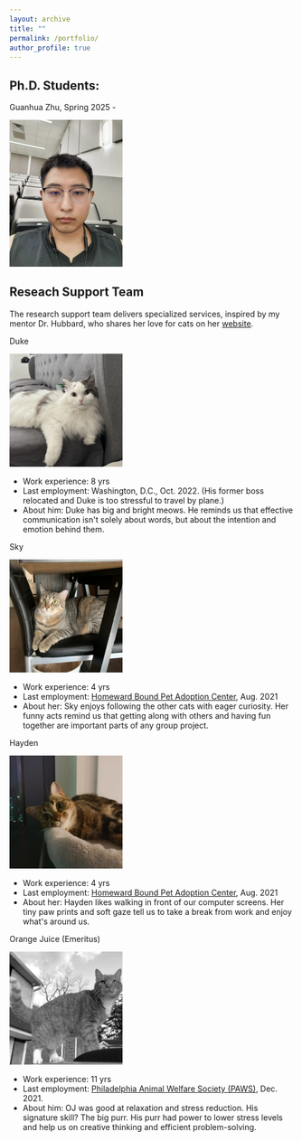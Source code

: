 ```yaml
---
layout: archive
title: ""
permalink: /portfolio/
author_profile: true
---
```


## Ph.D. Students:
Guanhua Zhu, Spring 2025 -

<img src='/images/guanhua.JPG'
    width="200" 
  height="260" ><br>

## Reseach Support Team
The research support team delivers specialized services, inspired by my mentor Dr. Hubbard, who shares her love for cats on her [website](https://www.med.upenn.edu/ehr-stats/study-team.html).

Duke 

<img src='/images/Image_dudud.jpg'
    width="200" 
  height="200" ><br>
  
* Work experience: 8 yrs 
* Last employment: Washington, D.C., Oct. 2022. (His former boss relocated and Duke is too stressful to travel by plane.)
* About him: Duke has big and bright meows. He reminds us that effective communication isn't solely about words, but about the intention and emotion behind them.


Sky

<img src='/images/Image_hui.jpg'
    width="200" 
  height="200" ><br>
  
* Work experience: 4 yrs 
* Last employment: [Homeward Bound Pet Adoption Center](https://www.homewardboundnj.org/), Aug. 2021
* About her: Sky enjoys following the other cats with eager curiosity. Her funny acts remind us that getting along with others and having fun together are important parts of any group project.

Hayden

<img src='/images/Image_ruan.jpg'
    width="200" 
  height="200" ><br>

* Work experience: 4 yrs 
* Last employment: [Homeward Bound Pet Adoption Center](https://www.homewardboundnj.org/), Aug. 2021
* About her: Hayden likes walking in front of our computer screens. Her tiny paw prints and soft gaze tell us to take a break from work and enjoy what's around us.

Orange Juice (Emeritus)

<img src='/images/gray_image.png'
  width="200" 
  height="200" > <br>

* Work experience: 11 yrs 
* Last employment: [Philadelphia Animal Welfare Society (PAWS)](https://phillypaws.org/), Dec. 2021.
* About him: OJ was good at relaxation and stress reduction. His signature skill? The big purr. His purr had power to lower stress levels and help us on creative thinking and efficient problem-solving.
